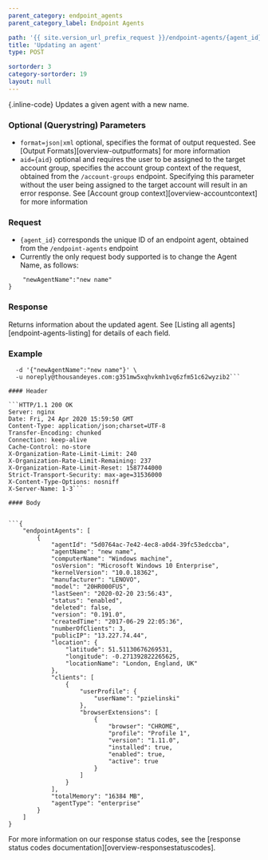 ```yaml
---
parent_category: endpoint_agents
parent_category_label: Endpoint Agents

path: '{{ site.version_url_prefix_request }}/endpoint-agents/{agent_id}'
title: 'Updating an agent'
type: POST

sortorder: 3
category-sortorder: 19
layout: null
---
```


{.inline-code} Updates a given agent with a new name.

### Optional (Querystring) Parameters

* `format=json|xml` optional, specifies the format of output requested.  See [Output Formats][overview-outputformats] for more information
* `aid={aid}` optional and requires the user to be assigned to the target account group, specifies the account group context of the request, obtained from the `/account-groups` endpoint.  Specifying this parameter without the user being assigned to the target account will result in an error response. See [Account group context][overview-accountcontext] for more information

### Request

* `{agent_id}` corresponds the unique ID of an endpoint agent, obtained from the `/endpoint-agents` endpoint
* Currently the only request body supported is to change the Agent Name, as follows:

```{
	"newAgentName":"new name"
}
```

### Response

Returns information about the updated agent. See [Listing all agents][endpoint-agents-listing] for details of each field.

### Example

```$ curl https://api.thousandeyes.com{{ site.version_url_prefix_request }}/endpoint-agents/5d0764ac-7e42-4ec8-a0d4-39fc53edccba.json \
  -d '{"newAgentName":"new name"}' \
  -u noreply@thousandeyes.com:g351mw5xqhvkmh1vq6zfm51c62wyzib2```

#### Header

```HTTP/1.1 200 OK
Server: nginx
Date: Fri, 24 Apr 2020 15:59:50 GMT
Content-Type: application/json;charset=UTF-8
Transfer-Encoding: chunked
Connection: keep-alive
Cache-Control: no-store
X-Organization-Rate-Limit-Limit: 240
X-Organization-Rate-Limit-Remaining: 237
X-Organization-Rate-Limit-Reset: 1587744000
Strict-Transport-Security: max-age=31536000
X-Content-Type-Options: nosniff
X-Server-Name: 1-3```

#### Body


```{
    "endpointAgents": [
        {
            "agentId": "5d0764ac-7e42-4ec8-a0d4-39fc53edccba",
            "agentName": "new name",
            "computerName": "Windows machine",
            "osVersion": "Microsoft Windows 10 Enterprise",
            "kernelVersion": "10.0.18362",
            "manufacturer": "LENOVO",
            "model": "20HR000FUS",
            "lastSeen": "2020-02-20 23:56:43",
            "status": "enabled",
            "deleted": false,
            "version": "0.191.0",
            "createdTime": "2017-06-29 22:05:36",
            "numberOfClients": 3,
            "publicIP": "13.227.74.44",
            "location": {
                "latitude": 51.51130676269531,
                "longitude": -0.271392822265625,
                "locationName": "London, England, UK"
            },
            "clients": [
                {
                    "userProfile": {
                        "userName": "pzielinski"
                    },
                    "browserExtensions": [
                        {
                            "browser": "CHROME",
                            "profile": "Profile 1",
                            "version": "1.11.0",
                            "installed": true,
                            "enabled": true,
                            "active": true
                        }
                    ]
                }
            ],
            "totalMemory": "16384 MB",
            "agentType": "enterprise"
        }
    ]
}
```

For more information on our response status codes, see the [response status codes documentation][overview-responsestatuscodes].
